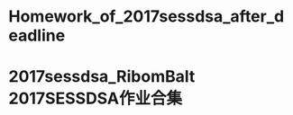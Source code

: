 # Homework_of_2017sessdsa_after_deadline
2017sessdsa_RibomBalt
2017SESSDSA作业合集<br>
======================
